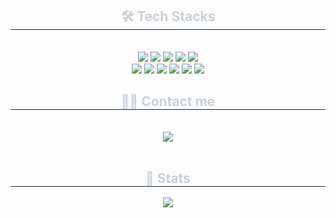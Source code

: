 
<div align= "center">
    <h2 style="border-bottom: 1px solid #21262d; color: #c9d1d9;"> 🛠️ Tech Stacks </h2> <br> 
    <div style="margin: 0 auto; text-align: center;" align= "center"> <img src="https://img.shields.io/badge/Django-092E20?style=for-the-badge&logo=Django&logoColor=white">
          <img src="https://img.shields.io/badge/Python-3776AB?style=for-the-badge&logo=Python&logoColor=white">
          <img src="https://img.shields.io/badge/Docker-2496ED?style=for-the-badge&logo=Docker&logoColor=white">
          <img src="https://img.shields.io/badge/Github-181717?style=for-the-badge&logo=Github&logoColor=white">
          <img src="https://img.shields.io/badge/Flask-000000?style=for-the-badge&logo=Flask&logoColor=white">
          <br/><img src="https://img.shields.io/badge/FastAPI-009688?style=for-the-badge&logo=FastAPI&logoColor=white">
          <img src="https://img.shields.io/badge/postgresql-4169E1?style=for-the-badge&logo=postgresql&logoColor=white"> 
          <img src="https://img.shields.io/badge/redis-FF4438?style=for-the-badge&logo=redis&logoColor=white">
          <img src="https://img.shields.io/badge/poetry-60A5FA?style=for-the-badge&logo=poetry&logoColor=white">
          <img src="https://img.shields.io/badge/MySQL-4479A1?style=for-the-badge&logo=MySQL&logoColor=white">
          <img src="https://img.shields.io/badge/Notion-000000?style=for-the-badge&logo=Notion&logoColor=white">
          </div>
    </div>
    <div align= "center">
    <h2 style="border-bottom: 1px solid #21262d; color: #c9d1d9;"> 🧑‍💻 Contact me </h2> <br> 
    <div align= "center"> <a href=mailto:seohwi327@gmail.com> <img src="https://img.shields.io/badge/Gmail-EA4335?style=for-the-badge&logo=Gmail&logoColor=white&link=mailto:seohwi327@gmail.com"> </a>
          </div>  <br> 
    <div align= "center">  </div> 
    </div>
    <div align= "center"> 
    <h2 style="border-bottom: 1px solid #21262d; color: #c9d1d9;"> 🏅 Stats </h2> <div align= "center">  <img src="https://github-readme-stats.vercel.app/api/top-langs/?username=Rosaly-J&layout=compact&bg_color=180,000000,&title_color=000000&text_color=000000"
          /> </div> 
    </div>
    
